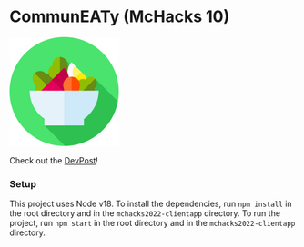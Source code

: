 # CommunEATy (McHacks 10)
![CommunEATy logo](./mchacks2022-clientapp/public/logo192.png)

Check out the [DevPost](https://devpost.com/software/communeaty-rx3t9b?ref_content=user-portfolio&ref_feature=in_progress)!

### Setup
This project uses Node v18. To install the dependencies, run `npm install` in the root directory and in the `mchacks2022-clientapp` directory. To run the project, run `npm start` in the root directory and in the `mchacks2022-clientapp` directory.

